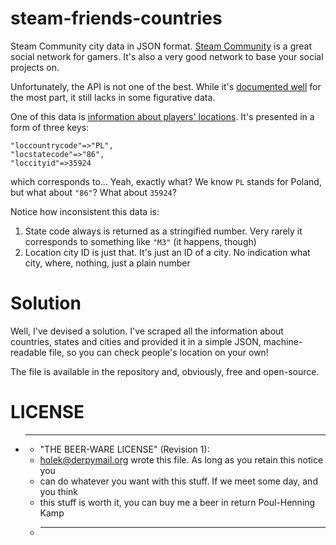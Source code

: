 steam-friends-countries
=======================

Steam Community city data in JSON format. [Steam Community](http://steamcommunity.com) is a great social network for gamers. It's also a very good network to base your social projects on.

Unfortunately, the API is not one of the best. While it's [documented well](http://steamcommunity.com/dev) for the most part, it still lacks in some figurative data.

One of this data is [information about players' locations](https://developer.valvesoftware.com/wiki/Steam_Web_API#GetPlayerSummaries_.28v0001.29). It's presented in a form of three keys:

    "loccountrycode"=>"PL",
    "locstatecode"=>"86",
    "loccityid"=>35924

which corresponds to... Yeah, exactly what? We know `PL` stands for Poland, but what about `"86"`? What about `35924`?

Notice how inconsistent this data is:

1. State code always is returned as a stringified number. Very rarely it corresponds to something like `"M3"` (it happens, though)
2. Location city ID is just that. It's just an ID of a city. No indication what city, where, nothing, just a plain number

Solution
========

Well, I've devised a solution. I've scraped all the information about countries, states and cities and provided it in a simple JSON, machine-readable file, so you can check people's location on your own!

The file is available in the repository and, obviously, free and open-source.

LICENSE
=======

* ----------------------------------------------------------------------------
    * "THE BEER-WARE LICENSE" (Revision 1):
    * <holek@derpymail.org> wrote this file. As long as you retain this notice you
    * can do whatever you want with this stuff. If we meet some day, and you think
    * this stuff is worth it, you can buy me a beer in return Poul-Henning Kamp
    * ----------------------------------------------------------------------------
